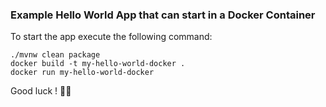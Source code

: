 ### Example Hello World App that can start in a Docker Container

To start the app execute the following command:

```console
./mvnw clean package
docker build -t my-hello-world-docker .
docker run my-hello-world-docker
```

Good luck ! 🤞🏽

